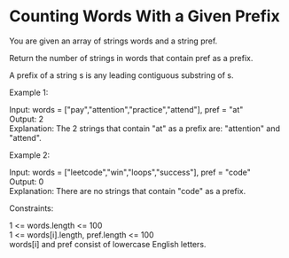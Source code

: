 # Counting Words With a Given Prefix

You are given an array of strings words and a string pref.

Return the number of strings in words that contain pref as a prefix.

A prefix of a string s is any leading contiguous substring of s.

Example 1:

Input: words = ["pay","attention","practice","attend"], pref = "at"\
Output: 2\
Explanation: The 2 strings that contain "at" as a prefix are: "attention" and "attend".

Example 2:

Input: words = ["leetcode","win","loops","success"], pref = "code"\
Output: 0\
Explanation: There are no strings that contain "code" as a prefix.
 
Constraints:

1 <= words.length <= 100\
1 <= words[i].length, pref.length <= 100\
words[i] and pref consist of lowercase English letters.